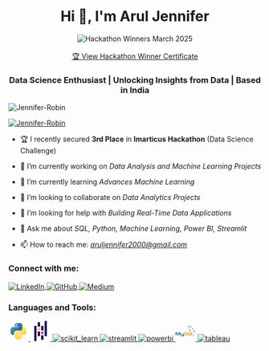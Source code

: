 
<h1 align="center">Hi 👋, I'm Arul Jennifer</h1>

<div align="center">
<!-- Hackathon Winner Group Photo -->
<img src="https://raw.githubusercontent.com/Jennifer-Robin/README.md/main/'/Users/jennifer/Desktop/hackathon_winner_march2025.png" alt="Hackathon Winners March 2025" width="500"/>
</div>

<br/>

<div align="center">
<!-- Hackathon Winner Certificate (Clickable Link) -->
<a href="https://media.licdn.com/dms/document/media/v2/D4D1FAQG2wCJ4HrNo8A/feedshare-document-pdf-analyzed/B4DZZwonR3GcAY-/0/1745646429806?e=1746662400&v=beta&t=iv4ge-uBw1GGys6d-HNY00xmluL5Elfz5CmAApfMNjo">
🏆 View Hackathon Winner Certificate
</a>
</div>

<h3 align="center">Data Science Enthusiast | Unlocking Insights from Data | Based in India</h3>

<p align="left"> 
<img src="https://komarev.com/ghpvc/?username=Jennifer-Robin&label=Profile%20views&color=0e75b6&style=flat" alt="Jennifer-Robin" /> 
</p>

<p align="left"> 
<a href="https://github-profile-trophy.vercel.app/?username=Jennifer-Robin">
<img src="https://github-profile-trophy.vercel.app/?username=Jennifer-Robin" alt="Jennifer-Robin" />
</a> 
</p>

- 🏆 I recently secured **3rd Place** in **Imarticus Hackathon** (Data Science Challenge)

- 🔭 I’m currently working on *Data Analysis and Machine Learning Projects*

- 🌱 I’m currently learning *Advances Machine Learning*

- 👯 I’m looking to collaborate on *Data Analytics Projects*

- 🤝 I’m looking for help with *Building Real-Time Data Applications*

- 💬 Ask me about *SQL, Python, Machine Learning, Power BI, Streamlit*

- 📫 How to reach me: *aruljennifer2000@gmail.com*

<h3 align="left">Connect with me:</h3>
<p align="left">
<a href="https://www.linkedin.com/in/jenniferjohn04/" target="blank">
<img align="center" src="https://cdn-icons-png.flaticon.com/512/174/174857.png" alt="LinkedIn" height="30" width="30" />
</a>
<a href="https://github.com/Jennifer-Robin" target="blank">
<img align="center" src="https://cdn-icons-png.flaticon.com/512/25/25231.png" alt="GitHub" height="30" width="30" />
</a>
<a href="https://medium.com/@aruljennifer2000" target="blank">
<img align="center" src="https://cdn-icons-png.flaticon.com/512/5968/5968885.png" alt="Medium" height="30" width="30" />
</a>
</p>

<h3 align="left">Languages and Tools:</h3>
<p align="left">
<a href="https://www.python.org" target="_blank" rel="noreferrer">
<img src="https://raw.githubusercontent.com/devicons/devicon/master/icons/python/python-original.svg" alt="python" width="40" height="40"/>
</a>
<a href="https://pandas.pydata.org/" target="_blank" rel="noreferrer">
<img src="https://raw.githubusercontent.com/devicons/devicon/2ae2a900d2f041da66e950e4d48052658d850630/icons/pandas/pandas-original.svg" alt="pandas" width="40" height="40"/>
</a>
<a href="https://scikit-learn.org/" target="_blank" rel="noreferrer">
<img src="https://upload.wikimedia.org/wikipedia/commons/0/05/Scikit_learn_logo_small.svg" alt="scikit_learn" width="40" height="40"/>
</a>
<a href="https://streamlit.io/" target="_blank" rel="noreferrer">
<img src="https://streamlit.io/images/brand/streamlit-logo-primary-colormark-darktext.png" alt="streamlit" width="90" height="40"/>
</a>
<a href="https://powerbi.microsoft.com/" target="_blank" rel="noreferrer">
<img src="https://cdn.worldvectorlogo.com/logos/power-bi.svg" alt="powerbi" width="40" height="40"/>
</a>
<a href="https://www.mysql.com/" target="_blank" rel="noreferrer">
<img src="https://raw.githubusercontent.com/devicons/devicon/master/icons/mysql/mysql-original-wordmark.svg" alt="mysql" width="40" height="40"/>
</a>
<a href="https://www.tableau.com/" target="_blank" rel="noreferrer">
<img src="https://cdn.worldvectorlogo.com/logos/tableau-software.svg" alt="tableau" width="40" height="40"/>
</a>
</p>
